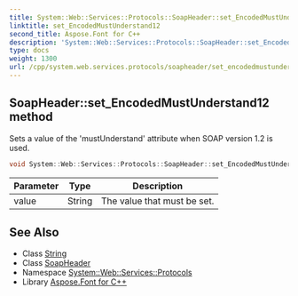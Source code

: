 ```yaml
---
title: System::Web::Services::Protocols::SoapHeader::set_EncodedMustUnderstand12 method
linktitle: set_EncodedMustUnderstand12
second_title: Aspose.Font for C++
description: 'System::Web::Services::Protocols::SoapHeader::set_EncodedMustUnderstand12 method. Sets a value of the ''mustUnderstand'' attribute when SOAP version 1.2 is used in C++.'
type: docs
weight: 1300
url: /cpp/system.web.services.protocols/soapheader/set_encodedmustunderstand12/
---
```

## SoapHeader::set_EncodedMustUnderstand12 method


Sets a value of the 'mustUnderstand' attribute when SOAP version 1.2 is used.

```cpp
void System::Web::Services::Protocols::SoapHeader::set_EncodedMustUnderstand12(String value)
```


| Parameter | Type | Description |
| --- | --- | --- |
| value | String | The value that must be set. |

## See Also

* Class [String](../../../system/string/)
* Class [SoapHeader](../)
* Namespace [System::Web::Services::Protocols](../../)
* Library [Aspose.Font for C++](../../../)
